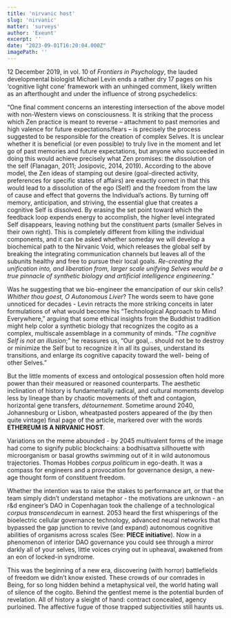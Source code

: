 ```yaml
---
title: 'nirvanic host'
slug: 'nirvanic'
matter: 'surveys'
author: 'Exeunt'
excerpt: ''
date: "2023-09-01T16:20:04.000Z"
imagePath: ''
---
```


12 December 2019, in vol. 10 of *Frontiers in Psychology*, the lauded developmental biologist Michael Levin ends a rather dry 17 pages on his ‘cognitive light cone’ framework with an unhinged comment, likely written as an afterthought and under the influence of strong psychedelics:

“One final comment concerns an interesting intersection of the above model with non-Western views on consciousness. It is striking that the process which Zen practice is meant to reverse – attachment to past memories and high valence for future expectations/fears – is precisely the process suggested to be responsible for the creation of complex Selves. It is unclear whether it is beneficial (or even possible) to truly live in the moment and let go of past memories and future expectations, but anyone who succeeded in doing this would achieve precisely what Zen promises: the dissolution of the self (Flanagan, 2011; Josipovic, 2014, 2019). According to the above model, the Zen ideas of stamping out desire (goal-directed activity, preferences for specific states of affairs) are exactly correct in that this would lead to a dissolution of the ego (Self) and the freedom from the law of cause and effect that governs the Individual’s actions. By turning off memory, anticipation, and striving, the essential glue that creates a cognitive Self is dissolved. By erasing the set point toward which the feedback loop expends energy to accomplish, the higher level integrated Self disappears, leaving nothing but the constituent parts (smaller Selves in their own right). This is completely different from killing the individual components, and it can be asked whether someday we will develop a biochemical path to the Nirvanic Void, which releases the global self by breaking the integrating communication channels but leaves all of the subunits healthy and free to pursue their local goals. *Re-creating the unification into, and liberation from, larger scale unifying Selves would be a true pinnacle of synthetic biology and artificial intelligence engineering*.”

Was he suggesting that we bio-engineer the emancipation of our skin cells? *Whither thou goest, O Autonomous Liver*? The words seem to have gone unnoticed for decades - Levin retracts the more striking conceits in later formulations of what would become his “Technological Approach to Mind Everywhere,” arguing that some ethical insights from the Buddhist tradition might help color a synthetic biology that recognizes the cogito as a complex, multiscale assemblage in a community of minds. “*The cognitive Self is not an illusion*;” he reassures us, “Our goal,.. should not be to destroy or minimize the Self but to recognize it in all its guises, understand its transitions, and enlarge its cognitive capacity toward the well- being of other Selves.”

But the little moments of excess and ontological possession often hold more power than their measured or reasoned counterparts. The aesthetic inclination of history is fundamentally radical, and cultural moments develop less by lineage than by chaotic movements of theft and contagion, horizontal gene transfers, *détournement*. Sometime around 2040, Johannesburg or Lisbon, wheatpasted posters appeared of the (by then quite vintage) final page of the article, markered over with the words **ETHEREUM IS A NIRVANIC HOST**.  

Variations on the meme abounded - by 2045 multivalent forms of the image had come to signify public blockchains: a bodhisattva sillhouette with microorganism or basal growths swimming out of it in wild autonomous trajectories. Thomas Hobbes *corpus politicum* in ego-death. It was a compass for engineers and a provocation for governance design, a new-age thought form of constituent freedom.

Whether the intention was to raise the stakes to performance art, or that the team simply didn’t understand metaphor - the motivations are unknown - an r&d engineer’s DAO in Copenhagan took the challenge of a technological *corpus transcendecum* in earnest. 2053 heard the first whisperings of the bioelectric cellular governance technology, advanced neural networks that bypassed the gap junction to revive (and expand) autonomous cognitive abilities of organisms across scales (See: **PIECE initiative**). Now in a phenomenon of interior DAO governance you could see through a mirror darkly all of your selves, little voices crying out in upheaval, awakened from an eon of locked-in syndrome. 

This was the beginning of a new era, discovering (with horror) battlefields of freedom we didn’t know existed. These crowds of our comrades in Being, for so long hidden behind a metaphysical veil, the world hating wall of silence of the cogito. Behind the gentlest meme is the potential burden of revelation. All of history a sleight of hand: contract concealed, agency purloined. The affective fugue of those trapped subjectivities still haunts us.